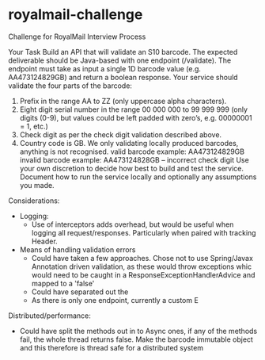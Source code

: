 # royalmail-challenge
Challenge for RoyalMail Interview Process


Your Task
Build an API that will validate an S10 barcode. The expected deliverable should be Java-based with one endpoint (/validate).
The endpoint must take as input a single 1D barcode value (e.g. AA473124829GB) and return a boolean response.
Your service should validate the four parts of the barcode:
1.	Prefix in the range AA to ZZ (only uppercase alpha characters).
2.	Eight digit serial number in the range 00 000 000 to 99 999 999 (only digits (0-9), but values could be left padded with zero’s, e.g. 00000001 = 1, etc.)
3.	Check digit as per the check digit validation described above.
4.	Country code is GB. We only validating locally produced barcodes, anything is not recognised.
valid barcode example: AA473124829GB
invalid barcode example: AA473124828GB – incorrect check digit
Use your own discretion to decide how best to build and test the service. Document how to run the service locally and optionally any assumptions you made.

Considerations:
- Logging:
  - Use of interceptors adds overhead, but would be useful when logging all request/responses. Particularly when paired with tracking Header. 
- Means of handling validation errors
  - Could have taken a few approaches. Chose not to use Spring/Javax Annotation driven validation, as these would throw exceptions whic would need to be caught in a ResponseExceptionHandlerAdvice and mapped to a 'false'
  - Could have separated out the 
  - As there is only one endpoint, currently a custom E

Distributed/performance:
- Could have split the methods out in to Async ones, if any of the methods fail, the whole thread returns false. Make the barcode immutable object and this therefore is thread safe for a distributed system